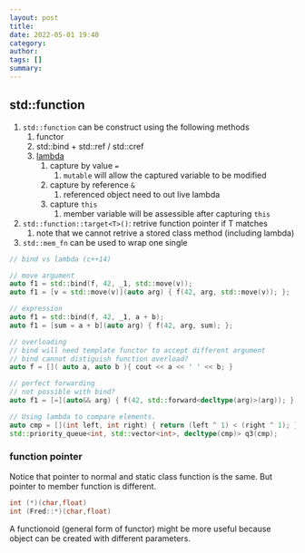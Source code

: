 ```yaml
---
layout: post
title:
date: 2022-05-01 19:40
category:
author:
tags: []
summary:
---
```


## std::function

1. `std::function` can be construct using the following methods
   1. functor
   2. std::bind + std::ref / std::cref
   3. [lambda](https://en.cppreference.com/w/cpp/language/lambda)
      1. capture by value `=`
         1. `mutable` will allow the captured variable to be modified
      2. capture by reference `&`
         1. referenced object need to out live lambda
      3. capture `this`
         1. member variable will be assessible after capturing `this`
2. `std::function::target<T>()`: retrive function pointer if T matches
   1. note that we cannot retrive a stored class method (including lambda)
3. `std::mem_fn` can be used to wrap one single

```cpp
// bind vs lambda (c++14)

// move argument
auto f1 = std::bind(f, 42, _1, std::move(v));
auto f1 = [v = std::move(v)](auto arg) { f(42, arg, std::move(v)); };

// expression
auto f1 = std::bind(f, 42, _1, a + b);
auto f1 = [sum = a + b](auto arg) { f(42, arg, sum); };

// overloading
// bind will need template functor to accept different argument
// bind cannot distiguish function overload?
auto f = []( auto a, auto b ){ cout << a << ' ' << b; }

// perfect forwarding
// not possible with bind?
auto f1 = [=](auto&& arg) { f(42, std::forward<decltype(arg)>(arg)); };

// Using lambda to compare elements.
auto cmp = [](int left, int right) { return (left ^ 1) < (right ^ 1); };
std::priority_queue<int, std::vector<int>, decltype(cmp)> q3(cmp);
```

### function pointer

Notice that pointer to normal and static class function is the same.
But pointer to member function is different.

```c++
int (*)(char,float)
int (Fred::*)(char,float)
```

A functionoid (general form of functor) might be more useful
because object can be created with different parameters.